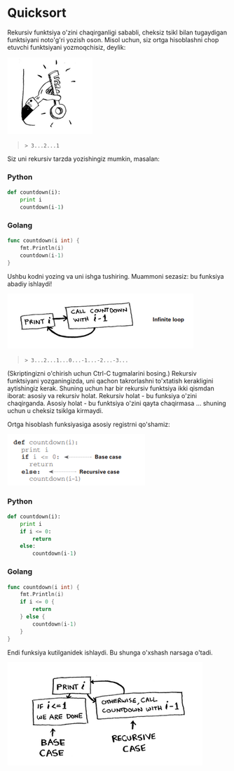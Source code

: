 # Quicksort

Rekursiv funktsiya o'zini chaqirganligi sababli, cheksiz tsikl bilan tugaydigan funktsiyani noto'g'ri yozish oson. Misol uchun, siz ortga hisoblashni chop etuvchi funktsiyani yozmoqchisiz, deylik:

![Key](<../3. Recursion/image-6.png>)

> `> 3...2...1`

Siz uni rekursiv tarzda yozishingiz mumkin, masalan:

### Python

```python
def countdown(i):
    print i
    countdown(i-1)
```

### Golang

```go
func countdown(i int) {
    fmt.Println(i)
    countdown(i-1)
}
```

Ushbu kodni yozing va uni ishga tushiring. Muammoni sezasiz: bu funksiya abadiy ishlaydi!

![Infinitive loop](<../3. Recursion/image-7.png>)

> `> 3...2...1...0...-1...-2...-3...`

(Skriptingizni o'chirish uchun Ctrl-C tugmalarini bosing.) Rekursiv funktsiyani yozganingizda, uni qachon takrorlashni to'xtatish kerakligini aytishingiz kerak. Shuning uchun har bir rekursiv funktsiya ikki qismdan iborat: asosiy va rekursiv holat. Rekursiv holat - bu funksiya o'zini chaqirganda. Asosiy holat - bu funktsiya o'zini qayta chaqirmasa ... shuning uchun u cheksiz tsiklga kirmaydi.

Ortga hisoblash funksiyasiga asosiy registrni qo'shamiz:

![Base case](<../3. Recursion/image-8.png>)

### Python

```python
def countdown(i):
    print i
    if i <= 0:
        return
    else:
        countdown(i-1)
```

### Golang

```go
func countdown(i int) {
    fmt.Println(i)
    if i <= 0 {
        return
    } else {
        countdown(i-1)
    }
}
```

Endi funksiya kutilganidek ishlaydi. Bu shunga o'xshash narsaga o'tadi.

![Recursive](<../3. Recursion/image-9.png>)
